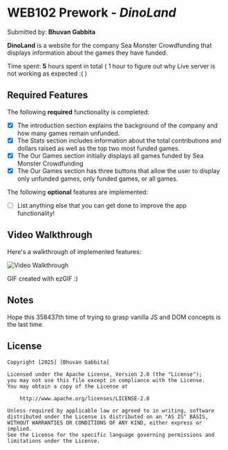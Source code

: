 # WEB102 Prework - *DinoLand*

Submitted by: **Bhuvan Gabbita**

**DinoLand** is a website for the company Sea Monster Crowdfunding that displays information about the games they have funded.

Time spent: **5** hours spent in total ( 1 hour to figure out why Live server is not working as expected :( ) 

## Required Features

The following **required** functionality is completed:

* [X] The introduction section explains the background of the company and how many games remain unfunded.
* [X] The Stats section includes information about the total contributions and dollars raised as well as the top two most funded games.
* [X] The Our Games section initially displays all games funded by Sea Monster Crowdfunding
* [X] The Our Games section has three buttons that allow the user to display only unfunded games, only funded games, or all games.

The following **optional** features are implemented:

* [ ] List anything else that you can get done to improve the app functionality!

## Video Walkthrough

Here's a walkthrough of implemented features:

<img src='recording.gif' title='Video Walkthrough' width='' alt='Video Walkthrough' />

<!-- Replace this with whatever GIF tool you used! -->
GIF created with ezGIF :) 

## Notes

Hope this 358437th time of trying to grasp vanilla JS and DOM concepts is the last time.

## License

    Copyright [2025] [Bhuvan Gabbita]

    Licensed under the Apache License, Version 2.0 (the "License");
    you may not use this file except in compliance with the License.
    You may obtain a copy of the License at

        http://www.apache.org/licenses/LICENSE-2.0

    Unless required by applicable law or agreed to in writing, software
    distributed under the License is distributed on an "AS IS" BASIS,
    WITHOUT WARRANTIES OR CONDITIONS OF ANY KIND, either express or implied.
    See the License for the specific language governing permissions and
    limitations under the License.
